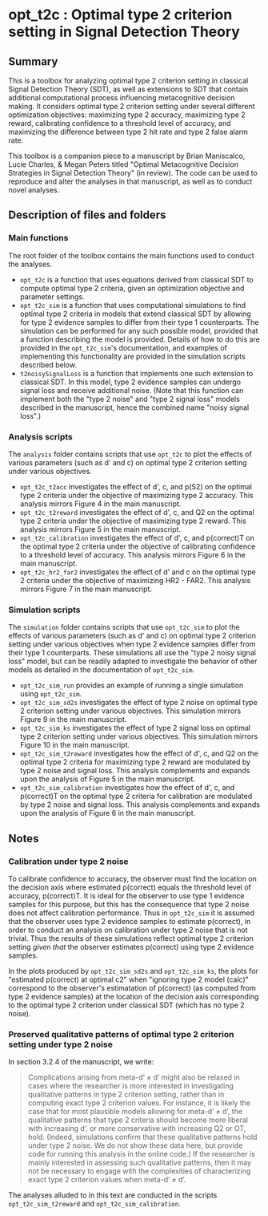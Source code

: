 # opt_t2c : Optimal type 2 criterion setting in Signal Detection Theory

## Summary

This is a toolbox for analyzing optimal type 2 criterion setting in classical Signal Detection Theory (SDT), as well as extensions to SDT that contain additional computational process influencing metacognitive decision making. It considers optimal type 2 criterion setting under several different optimization objectives: maximizing type 2 accuracy, maximizing type 2 reward, calibrating confidence to a threshold level of accuracy, and maximizing the difference between type 2 hit rate and type 2 false alarm rate.

This toolbox is a companion piece to a manuscript by Brian Maniscalco, Lucie Charles, & Megan Peters titled "Optimal Metacognitive Decision Strategies in Signal Detection Theory" (in review). The code can be used to reproduce and alter the analyses in that manuscript, as well as to conduct novel analyses.

## Description of files and folders

### Main functions

The root folder of the toolbox contains the main functions used to conduct the analyses.

- `opt_t2c` is a function that uses equations derived from classical SDT to compute optimal type 2 criteria, given an optimization objective and parameter settings.
- `opt_t2c_sim` is a function that uses computational simulations to find optimal type 2 criteria in models that extend classical SDT by allowing for type 2 evidence samples to differ from their type 1 counterparts. The simulation can be performed for any such possible model, provided that a function describing the model is provided. Details of how to do this are provided in the `opt_t2c_sim`'s documentation, and examples of implementing this functionality are provided in the simulation scripts described below.
- `t2noisySignalLoss` is a function that implements one such extension to classical SDT. In this model, type 2 evidence samples can undergo signal loss and receive additional noise. (Note that this function can implement both the "type 2 noise" and "type 2 signal loss" models described in the manuscript, hence the combined name "noisy signal loss".)

### Analysis scripts

The `analysis` folder contains scripts that use `opt_t2c` to plot the effects of various parameters (such as d' and c) on optimal type 2 criterion setting under various objectives.

- `opt_t2c_t2acc` investigates the effect of d', c, and p(S2) on the optimal type 2 criteria under the objective of maximizing type 2 accuracy. This analysis mirrors Figure 4 in the main manuscript.
- `opt_t2c_t2reward` investigates the effect of d', c, and Q2 on the optimal type 2 criteria under the objective of maximizing type 2 reward. This analysis mirrors Figure 5 in the main manuscript.
- `opt_t2c_calibration` investigates the effect of d', c, and p(correct)T on the optimal type 2 criteria under the objective of calibrating confidence to a threshold level of accuracy. This analysis mirrors Figure 6 in the main manuscript.
- `opt_t2c_hr2_far2` investigates the effect of d' and c on the optimal type 2 criteria under the objective of maximizing HR2 - FAR2. This analysis mirrors Figure 7 in the main manuscript.

### Simulation scripts

The `simulation` folder contains scripts that use `opt_t2c_sim` to plot the effects of various parameters (such as d' and c) on optimal type 2 criterion setting under various objectives when type 2 evidence samples differ from their type 1 counterparts. These simulations all use the "type 2 noisy signal loss" model, but can be readily adapted to investigate the behavior of other models as detailed in the documentation of `opt_t2c_sim`.

- `opt_t2c_sim_run` provides an example of running a single simulation using `opt_t2c_sim`.
- `opt_t2c_sim_sd2s` investigates the effect of type 2 noise on optimal type 2 criterion setting under various objectives. This simulation mirrors Figure 9 in the main manuscript.
- `opt_t2c_sim_ks` investigates the effect of type 2 signal loss on optimal type 2 criterion setting under various objectives. This simulation mirrors Figure 10 in the main manuscript.
- `opt_t2c_sim_t2reward` investigates how the effect of d', c, and Q2 on the optimal type 2 criteria for maximizing type 2 reward are modulated by type 2 noise and signal loss. This analysis complements and expands upon the analysis of Figure 5 in the main manuscript.
- `opt_t2c_sim_calibration` investigates how the effect of d', c, and p(correct)T on the optimal type 2 criteria for calibration are modulated by type 2 noise and signal loss. This analysis complements and expands upon the analysis of Figure 6 in the main manuscript.

## Notes

### Calibration under type 2 noise

To calibrate confidence to accuracy, the observer must find the location on the decision axis where estimated p(correct) equals the threshold level of accuracy, p(correct)T. It is ideal for the observer to use type 1 evidence samples for this purpose, but this has the consequence that type 2 noise does not affect calibration performance. Thus in `opt_t2c_sim` it is assumed that the observer uses type 2 evidence samples to estimate p(correct), in order to conduct an analysis on calibration under type 2 noise that is not trivial. Thus the results of these simulations reflect optimal type 2 criterion setting *given that* the observer estimates p(correct) using type 2 evidence samples.

In the plots produced by `opt_t2c_sim_sd2s` and `opt_t2c_sim_ks`, the plots for "estimated p(correct) at optimal c2" when "ignoring type 2 model (calc)" correspond to the observer's estimatation of p(correct) (as computed from type 2 evidence samples) at the location of the decision axis corresponding to the optimal type 2 criterion under classical SDT (which has no type 2 noise).

### Preserved qualitative patterns of optimal type 2 criterion setting under type 2 noise

In section 3.2.4 of the manuscript, we write:

> Complications arising from meta-d’ ≠ d’ might also be relaxed in cases where the researcher is more interested in investigating qualitative patterns in type 2 criterion setting, rather than in computing exact type 2 criterion values. For instance, it is likely the case that for most plausible models allowing for meta-d’ ≠ d’, the qualitative patterns that type 2 criteria should become more liberal with increasing d’, or more conservative with increasing Q2 or OT, hold. (Indeed, simulations confirm that these qualitative  patterns hold under type 2 noise. We do not show these data here, but provide code for running this analysis in the online code.) If the researcher is mainly interested in assessing such qualitative patterns, then it may not be necessary to engage with the complexities of characterizing exact type 2 criterion values when meta-d’ ≠ d’.

The analyses alluded to in this text are conducted in the scripts `opt_t2c_sim_t2reward` and `opt_t2c_sim_calibration`.
